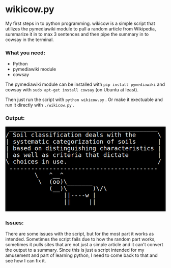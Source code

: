 # wikicow.py

My first steps in to python programming. wikicow is a simple script that utilizes the pymediawiki module to pull a random article from Wikipedia, summarize it in to max 3 sentences and then pipe the summary in to cowsay in the terminal.

### What you need:

- Python
- pymediawiki module
- cowsay



The pymediawiki module can be installed with `pip install pymediawiki` and cowsay with `sudo apt-get install cowsay`  (on Ubuntu at least).

Then just run the script with `python wikicow.py` . Or make it exectuable and run it directly with `./wikicow.py` .



### Output:

![wikicow_output_sample.png](wikicow_output_sample.png)



### Issues:

There are some issues with the script, but for the most part it works as intended. Sometimes the script fails due to how the random part works, sometimes it pulls sites that are not just a simple article and it can't convert the output to a summary. Since this is just a script intended for my amusement and part of learning python, I need to come back to that and see how I can fix it.